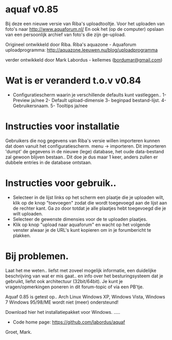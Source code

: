 aquaf v0.85
=====

Bij deze een nieuwe versie van Riba's uploadtooltje.
Voor het uploaden van foto's naar http://www.aquaforum.nl/
En ook het (op de computer) opslaan van een persoonlijk archief van foto's die zijn ge-upload. 

Origineel ontwikkeld door Riba.
Riba's aquazone - Aquaforum uploadprogramma: http://aquazone.leeuwen.nu/blog/uploadprogramma

verder ontwikkeld door Mark Labordus - kellemes (bordumar@gmail.com)


# Wat is er veranderd t.o.v v0.84

* Configuratiescherm waarin je verschillende defaults kunt vastleggen..
1- Preview ja/nee
2- Default upload-dimensie
3- beginpad bestand-lijst.
4- Gebruikersnaam.
5- Tooltips ja/nee

# Instructies voor installatie
Gebruikers die nog gegevens van Riba's versie willen importeren kunnen dat doen vanuit het configuratiescherm.
menu -> importeren.
Dit importeren 'dumpt' de gegevens in de nieuwe (lege) database, het oude
data-bestand zal gewoon blijven bestaan..
Dit doe je dus maar 1 keer, anders zullen er dubbele entries in de database ontstaan.

# Instructies voor gebruik..
* Selecteer in de lijst links op het scherm een plaatje die je uploaden wilt,
klik op de knop "toevoegen" zodat die wordt toegevoegd aan de lijst aan de rechter kant.
Ga zo door totdat je alle plaatjes hebt toegevoegd die je wilt uploaden.
* Selecteer de gewenste dimensies voor de te uploaden plaatjes.
* Klik op knop "upload naar aquaforum" en wacht op het volgende venster alwaar
je de URL's kunt kopieren om in je forumbericht te plakken.

# Bij problemen.
Laat het me weten.. liefst met zoveel mogelijk informatie, een duidelijke
beschrijving van wat er mis gaat.. en info over het besturingsysteem
dat je gebruikt, liefst ook architectuur (32bit/64bit).
Je kunt je vragen/opmerkingen poneren in dit forum-topic of via een PB'tje.

Aquaf 0.85 is getest op..
Arch Linux 
Windows XP, Windows Vista, Windows 7
Windows 95/98/ME wordt niet (meer) ondersteund!

Download hier het installatiepakket voor Windows.
.....


* Code home page: https://github.com/labordus/aquaf

Groet, Mark.
